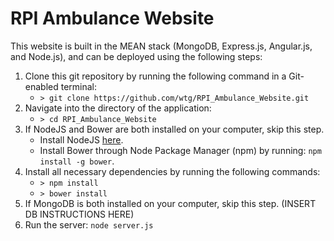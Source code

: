 # RPI Ambulance Website

This website is built in the MEAN stack (MongoDB, Express.js, Angular.js, and Node.js), and can be deployed using the following steps:
1. Clone this git repository by running the following command in a Git-enabled terminal:
    * `> git clone https://github.com/wtg/RPI_Ambulance_Website.git`
2. Navigate into the directory of the application:
    * `> cd RPI_Ambulance_Website`
3. If NodeJS and Bower are both installed on your computer, skip this step.
    * Install NodeJS [here](https://nodejs.org/en/download/).
    * Install Bower through Node Package Manager (npm) by running: `npm install -g bower`.
4. Install all necessary dependencies by running the following commands:
    * `> npm install`
    * `> bower install`
5. If MongoDB is both installed on your computer, skip this step. (INSERT DB INSTRUCTIONS HERE)
6. Run the server: `node server.js`